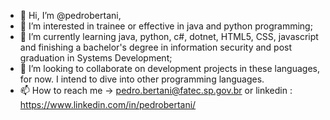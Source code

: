 - 👋 Hi, I’m @pedrobertani,
- 👀 I’m interested in trainee or effective in java and python programming;
- 🌱 I’m currently learning java, python, c#, dotnet, HTML5, CSS, javascript and finishing a bachelor's degree in information security and post graduation in Systems Development;
- 💞️ I’m looking to collaborate on development projects in these languages, for now. I intend to dive into other programming languages.
- 📫 How to reach me -> pedro.bertani@fatec.sp.gov.br or linkedin : https://www.linkedin.com/in/pedrobertani/
